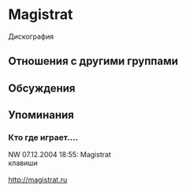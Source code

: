 # Magistrat

Дискография

## Отношения с другими группами


## Обсуждения


## Упоминания

### Кто где играет....

NW 07.12.2004 18:55:
Magistrat <BR>клавиши<BR><BR><A HREF="http://magistrat.ru" TARGET="_blank">http://magistrat.ru</A>

